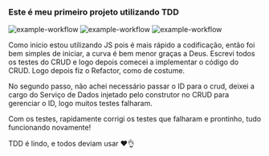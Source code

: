 ### Este é meu primeiro projeto utilizando TDD

![example-workflow](https://github.com/victorjoao97/primeiro-tdd/actions/workflows/node.js.yml/badge.svg)
![example-workflow](https://github.com/victorjoao97/primeiro-tdd/actions/workflows/node.js.windows.yml/badge.svg)
![example-workflow](https://github.com/victorjoao97/primeiro-tdd/actions/workflows/node.js.macos.yml/badge.svg)

Como inicio estou utilizando JS pois é mais rápido a codificação, então foi bem simples de iniciar, a curva é bem menor graças a Deus.
Escrevi todos os testes do CRUD e logo depois comecei a implementar o código do CRUD.
Logo depois fiz o Refactor, como de costume.

No segundo passo, não achei necessário passar o ID para o crud, deixei a cargo do Serviço de Dados injetado pelo construtor no CRUD para gerenciar o ID, logo muitos testes falharam.

Com os testes, rapidamente corrigi os testes que falharam e prontinho, tudo funcionando novamente!

TDD é lindo, e todos deviam usar ❤️👌
